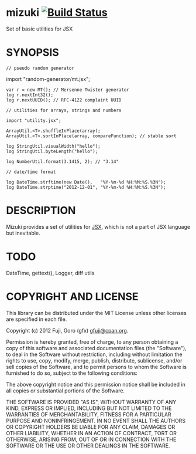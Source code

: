 mizuki [![Build Status](https://secure.travis-ci.org/gfx/mizuki.png)](http://travis-ci.org/gfx/mizuki)
====================

Set of basic utilities for JSX

SYNOPSIS
====================

    // pseudo random generator

   import "random-generator/mt.jsx";

    var r = new MT(); // Mersenne Twister generator
    log r.nextInt32();
    log r.nextUUID(); // RFC-4122 complaint UUID

    // utilities for arrays, strings and numbers

    import "utility.jsx";

    ArrayUtil.<T>.shuffleInPlace(array);
    ArrayUtil.<T>.sortInPlace(array, compareFunction); // stable sort

    log StringUtil.visualWidth("hello");
    log StringUtil.byteLength("hello");

    log NumberUtil.format(3.1415, 2); // "3.14"

    // date/time format

    log DateTime.strftime(new Date(),   "%Y-%m-%d %H:%M:%S.%3N");
    log DateTime.strptime("2012-12-01", "%Y-%m-%d %H:%M:%S.%3N");

DESCRIPTION
====================

Mizuki provides a set of utilities for [JSX](http://jsx.github.com/), which is not a part of JSX language but inevitable.

TODO
====================

DateTime, gettext(), Logger, diff utils

COPYRIGHT AND LICENSE
====================

This library can be distributed under the MIT License unless other licenses are specified in each file.

Copyright (c) 2012 Fuji, Goro (gfx) <gfuji@cpan.org>.

Permission is hereby granted, free of charge, to any person obtaining a
copy of this software and associated documentation files (the "Software"),
to deal in the Software without restriction, including without limitation
the rights to use, copy, modify, merge, publish, distribute, sublicense,
and/or sell copies of the Software, and to permit persons to whom the
Software is furnished to do so, subject to the following conditions:

The above copyright notice and this permission notice shall be included in
all copies or substantial portions of the Software.

THE SOFTWARE IS PROVIDED "AS IS", WITHOUT WARRANTY OF ANY KIND, EXPRESS OR
IMPLIED, INCLUDING BUT NOT LIMITED TO THE WARRANTIES OF MERCHANTABILITY,
FITNESS FOR A PARTICULAR PURPOSE AND NONINFRINGEMENT. IN NO EVENT SHALL THE
AUTHORS OR COPYRIGHT HOLDERS BE LIABLE FOR ANY CLAIM, DAMAGES OR OTHER
LIABILITY, WHETHER IN AN ACTION OF CONTRACT, TORT OR OTHERWISE, ARISING
FROM, OUT OF OR IN CONNECTION WITH THE SOFTWARE OR THE USE OR OTHER
DEALINGS IN THE SOFTWARE.

